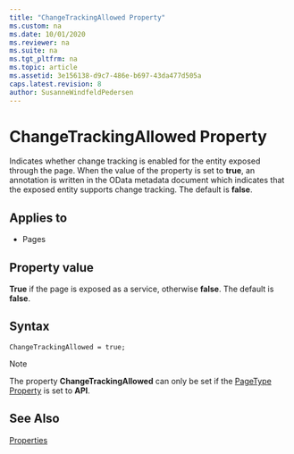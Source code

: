 ```yaml
---
title: "ChangeTrackingAllowed Property"
ms.custom: na
ms.date: 10/01/2020
ms.reviewer: na
ms.suite: na
ms.tgt_pltfrm: na
ms.topic: article
ms.assetid: 3e156138-d9c7-486e-b697-43da477d505a
caps.latest.revision: 8
author: SusanneWindfeldPedersen
---
```


# ChangeTrackingAllowed Property
Indicates whether change tracking is enabled for the entity exposed through the page. When the value of the property is set to **true**, an annotation is written in the OData metadata document which indicates that the exposed entity supports change tracking. The default is **false**.
 
## Applies to  
 - Pages
  
## Property value
**True** if the page is exposed as a service, otherwise **false**. The default is **false**.

## Syntax

```AL
ChangeTrackingAllowed = true;
```

> [!NOTE]
> The property **ChangeTrackingAllowed** can only be set if the [PageType Property](devenv-pagetype-property.md) is set to **API**.

 
## See Also  
[Properties](devenv-properties.md)  

